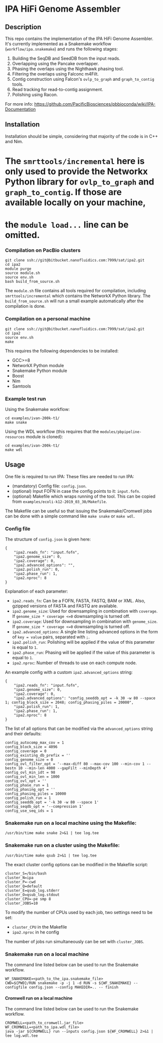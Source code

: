 # IPA HiFi Genome Assembler

## Description

This repo contains the implementation of the IPA HiFi Genome Assembler.
It's currently implemented as a Snakemake workflow (`workflow/ipa.snakemake`) and runs the following stages:
1. Building the SeqDB and SeedDB from the input reads.
2. Overlapping using the Pancake overlapper.
3. Phasing the overlaps using the Nighthawk phasing tool.
4. Filtering the overlaps using Falconc m4Filt.
5. Contig construction using Falcon's `ovlp_to_graph` and `graph_to_contig` tools.
6. Read tracking for read-to-contig assignment.
7. Polishing using Racon.

For more info: https://github.com/PacificBiosciences/pbbioconda/wiki/IPA-Documentation

## Installation

Installation should be simple, considering that majority of the code is in C++ and Nim.

# The `smrttools/incremental` here is only used to provide the Networkx Python library for `ovlp_to_graph` and `graph_to_contig`. If those are available locally on your machine,
# the `module load...` line can be omitted.

### Compilation on PacBio clusters
```
git clone ssh://git@bitbucket.nanofluidics.com:7999/sat/ipa2.git
cd ipa2
module purge
source module.sh
source env.sh
bash build_from_source.sh
```
The `module.sh` file contains all tools required for compilation, including `smrttools/incremental` which contains the NetworkX Python library.
The `build_from_source.sh` will run a small example automatically after the compilation is done.

### Compilation on a personal machine
```
git clone ssh://git@bitbucket.nanofluidics.com:7999/sat/ipa2.git
cd ipa2
source env.sh
make
```
This requires the following dependencies to be installed:
- GCC>=8
- NetworkX Python module
- Snakemake Python module
- Boost
- Nim
- Samtools

### Example test run
Using the Snakemake workflow:
```
cd examples/ivan-200k-t1/
make snake
```

Using the WDL workflow (this requires that the `modules/pbpipeline-resources` module is cloned):
```
cd examples/ivan-200k-t1/
make wdl
```

## Usage

One file is required to run IPA:
These files are needed to run IPA:
- (mandatory) Config file: `config.json`.
- (optional) Input FOFN in case the config points to it: `input.fofn`.
- (optional) Makefile which wraps running of the tool. This can be copied from `examples/ecoli-k12-2019_03_30/Makefile`.

The Makefile can be useful so that issuing the Snakemake/Cromwell jobs can be done with a simple command like `make snake` or `make wdl`.

### Config file
The structure of `config.json` is given here:
```
{
    "ipa2.reads_fn": "input.fofn",
    "ipa2.genome_size": 0,
    "ipa2.coverage": 0,
    "ipa2.advanced_options": "",
    "ipa2.polish_run": 0,
    "ipa2.phase_run": 1,
    "ipa2.nproc": 8
}
```

Explanation of each parameter:
- `ipa2.reads_fn`: Can be a FOFN, FASTA, FASTQ, BAM or XML. Also, gzipped versions of FASTA and FASTQ are available.
- `ipa2.genome_size`: Used for downsampling in combination with `coverage`. If `genome_size * coverage <=0` downsampling is turned off.
- `ipa2.coverage`: Used for downsampling in combination with `genome_size`. If `genome_size * coverage <=0` downsampling is turned off.
- `ipa2.advanced_options`: A single line listing advanced options in the form of `key = value` pairs, separated with `;`.
- `ipa2.polish_run`: Polishing will be applied if the value of this parameter is equal to `1`.
- `ipa2.phase_run`: Phasing will be applied if the value of this parameter is equal to `1`.
- `ipa2.nproc`: Number of threads to use on each compute node.

An example config with a custom `ipa2.advanced_options` string:
```
{
    "ipa2.reads_fn": "input.fofn",
    "ipa2.genome_size": 0,
    "ipa2.coverage": 0,
    "ipa2.advanced_options": "config_seeddb_opt = -k 30 -w 80 --space 1; config_block_size = 2048; config_phasing_piles = 20000",
    "ipa2.polish_run": 1,
    "ipa2.phase_run": 1,
    "ipa2.nproc": 8
}
```

The list of all options that can be modified via the `advanced_options` string and their defaults:
```
config_autocomp_max_cov = 1
config_block_size = 4096
config_coverage = 0
config_existing_db_prefix = ''
config_genome_size = 0
config_ovl_filter_opt = '--max-diff 80 --max-cov 100 --min-cov 1 --bestn 10 --min-len 4000 --gapFilt --minDepth 4'
config_ovl_min_idt = 98
config_ovl_min_len = 1000
config_ovl_opt = ''
config_phase_run = 1
config_phasing_opt = ''
config_phasing_piles = 10000
config_polish_run = 1
config_seeddb_opt = '-k 30 -w 80 --space 1'
config_seqdb_opt = '--compression 1'
config_use_seq_ids = 1
```

### Snakemake run on a local machine using the Makefile:
```
/usr/bin/time make snake 2>&1 | tee log.tee
```

### Snakemake run on a cluster using the Makefile:
```
/usr/bin/time make qsub 2>&1 | tee log.tee
```
The exact cluster config options can be modified in the Makefile script:
```
cluster_S=/bin/bash
cluster_N=ipa
cluster_P=-cwd
cluster_Q=default
cluster_E=qsub_log.stderr
cluster_O=qsub_log.stdout
cluster_CPU=-pe smp 8
cluster_JOBS=10
```

To modify the number of CPUs used by each job, two settings need to be set:
- `cluster_CPU` in the Makefile
- `ipa2.nproc` in he config

The number of jobs run simultaneously can be set with `cluster_JOBS`.

### Snakemake run on a local machine
The command line listed below can be used to run the Snakemake workflow.
```
WF_SNAKEMAKE=<path_to_the_ipa.snakemake_file>
CWD=${PWD}/RUN snakemake -p -j 1 -d RUN -s ${WF_SNAKEMAKE} --configfile config.json --config MAKEDIR=.. -- finish
```

#### Cromwell run on a local machine
The command line listed below can be used to run the Snakemake workflow.
```
CROMWELL=<path_to_cromwell.jar_file>
WF_CROMWELL=<path_to_ipa.wdl_file>
java -jar ${CROMWELL} run --inputs config.json ${WF_CROMWELL} 2>&1 | tee log.wdl.tee
```
